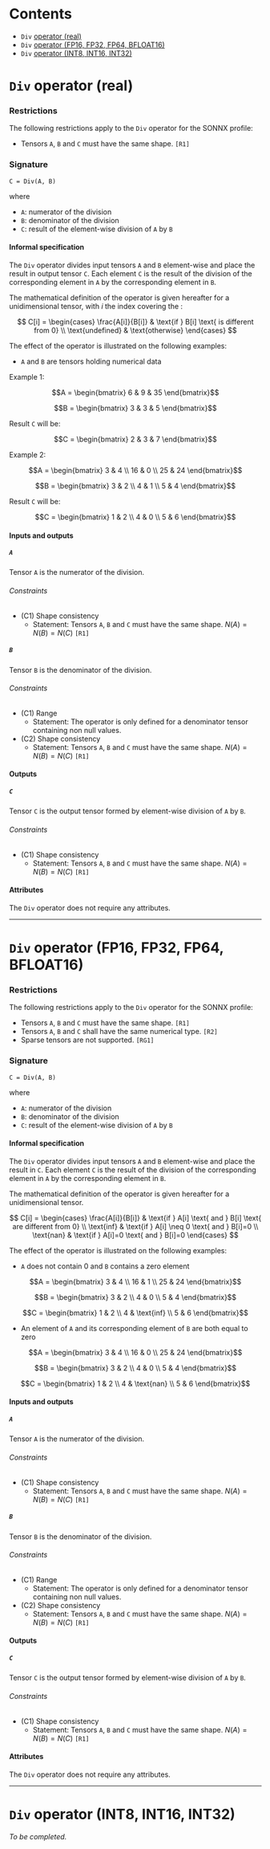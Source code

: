 # Contents
- `Div` [operator (real)](#real)
- `Div` [operator (FP16, FP32, FP64, BFLOAT16)](#float)
- `Div` [operator (INT8, INT16, INT32)](#int)



<a id="real"></a>
# `Div` operator (real)

### Restrictions

The following restrictions apply to the `Div` operator for the SONNX profile:
- Tensors `A`, `B` and `C` must have the same shape.  `[R1]` 

### Signature

`C = Div(A, B)`

where
- `A`: numerator of the division
- `B`: denominator of the division
- `C`: result of the element-wise division of `A` by `B`

#### Informal specification

The `Div` operator divides input tensors `A` and `B` element-wise and place the result in output tensor `C`. Each element `C` is the result of the division of the corresponding element in `A` by the corresponding element in `B`.

The mathematical definition of the operator is given hereafter for a unidimensional tensor, with $i$ the index covering the :

$$
C[i] = 
\begin{cases} 
\frac{A[i]}{B[i]} & \text{if } B[i] \text{ is different from 0} \\
\text{undefined} & \text{otherwise}
\end{cases}
$$

The effect of the operator is illustrated on the following examples:
- `A` and `B` are tensors holding numerical data

Example 1:
```math
A = \begin{bmatrix}  6 & 9 & 35 \end{bmatrix}
```
```math
B = \begin{bmatrix}  3 & 3 & 5 \end{bmatrix}
```
Result `C` will be: 
```math
C =  \begin{bmatrix} 2 & 3 & 7 \end{bmatrix}
```

Example 2:
```math
A =  \begin{bmatrix} 3 & 4 \\ 16 & 0 \\ 25 & 24 \end{bmatrix}
```
```math
B =  \begin{bmatrix} 3 & 2 \\ 4 & 1 \\ 5 & 4 \end{bmatrix}
```
Result `C` will be:
```math
C =  \begin{bmatrix} 1 & 2 \\ 4 & 0 \\ 5 & 6 \end{bmatrix}
```

#### Inputs and outputs

##### `A`

Tensor `A` is the numerator of the division.

###### Constraints

- (C1) Shape consistency
    - Statement: Tensors `A`, `B` and `C` must have the same shape. $N(A)=N(B)=N(C)$ `[R1]` 
  
##### `B`

Tensor `B` is the denominator of the division.

###### Constraints

- (C1) Range 
    - Statement: The operator is only defined for a denominator tensor containing non null values.
- (C2) Shape consistency
    - Statement: Tensors `A`, `B` and `C` must have the same shape. $N(A)=N(B)=N(C)$ `[R1]` 

#### Outputs

##### `C`

Tensor `C` is the output tensor formed by element-wise division of `A` by `B`.

###### Constraints

- (C1) Shape consistency
    - Statement: Tensors `A`, `B` and `C` must have the same shape. $N(A)=N(B)=N(C)$ `[R1]` 

#### Attributes

The `Div` operator does not require any attributes.

---
<a id="float"></a>
# `Div` operator (FP16, FP32, FP64, BFLOAT16)

### Restrictions

The following restrictions apply to the `Div` operator for the SONNX profile:
- Tensors `A`, `B` and `C` must have the same shape.  `[R1]` 
- Tensors `A`, `B` and `C` shall have the same numerical type. `[R2]`
- Sparse tensors are not supported. `[RG1]`

### Signature

`C = Div(A, B)`

where
- `A`: numerator of the division
- `B`: denominator of the division
- `C`: result of the element-wise division of `A` by `B`

#### Informal specification

The `Div` operator divides input tensors `A` and `B` element-wise and place the result in `C`. Each element `C` is the result of the division of the corresponding element in `A` by the corresponding element in `B`.

The mathematical definition of the operator is given hereafter for a unidimensional tensor.

$$
C[i] = 
\begin{cases} 
\frac{A[i]}{B[i]} & \text{if } A[i] \text{ and } B[i] \text{ are different from 0} \\
\text{inf} & \text{if } A[i] \neq 0 \text{ and } B[i]=0  \\
\text{nan} & \text{if } A[i]=0 \text{ and } B[i]=0 
\end{cases}
$$

The effect of the operator is illustrated on the following examples:

- `A` does not contain 0 and `B` contains a zero element

```math
A =  \begin{bmatrix} 3 & 4 \\ 16 & 1 \\ 25 & 24 \end{bmatrix}
```
```math
B =  \begin{bmatrix} 3 & 2 \\ 4 & 0 \\ 5 & 4 \end{bmatrix}
```
```math
C =  \begin{bmatrix} 1 & 2 \\ 4 & \text{inf} \\ 5 & 6 \end{bmatrix}
```


- An element of `A` and its corresponding element of `B` are both equal to zero

```math
A =  \begin{bmatrix} 3 & 4 \\ 16 & 0 \\ 25 & 24 \end{bmatrix}
```
```math
B =  \begin{bmatrix} 3 & 2 \\ 4 & 0 \\ 5 & 4 \end{bmatrix}
```
```math
C =  \begin{bmatrix} 1 & 2 \\ 4 & \text{nan} \\ 5 & 6 \end{bmatrix}
```

#### Inputs and outputs

##### `A`

Tensor `A` is the numerator of the division.

###### Constraints

- (C1) Shape consistency
    - Statement: Tensors `A`, `B` and `C` must have the same shape. $N(A)=N(B)=N(C)$ `[R1]` 
  
##### `B`

Tensor `B` is the denominator of the division.

###### Constraints

- (C1) Range 
    - Statement: The operator is only defined for a denominator tensor containing non null values.
- (C2) Shape consistency
    - Statement: Tensors `A`, `B` and `C` must have the same shape. $N(A)=N(B)=N(C)$ `[R1]` 

#### Outputs

##### `C`

Tensor `C` is the output tensor formed by element-wise division of `A` by `B`.

###### Constraints

- (C1) Shape consistency
    - Statement: Tensors `A`, `B` and `C` must have the same shape. $N(A)=N(B)=N(C)$ `[R1]` 

#### Attributes

The `Div` operator does not require any attributes.

---
<a id="int"></a>
# `Div` operator (INT8, INT16, INT32)

*To be completed.*